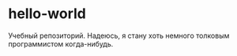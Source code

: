 # hello-world
Учебный репозиторий.
Надеюсь, я стану хоть немного толковым программистом когда-нибудь.
